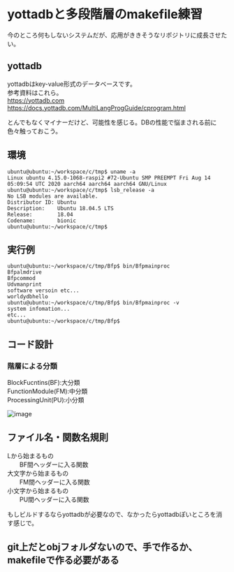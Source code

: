 # yottadbと多段階層のmakefile練習

今のところ何もしないシステムだが、応用がききそうなリポジトリに成長させたい。  

## yottadb

yottadbはkey-value形式のデータベースです。  
参考資料はこれら。  
https://yottadb.com  
https://docs.yottadb.com/MultiLangProgGuide/cprogram.html  

とんでもなくマイナーだけど、可能性を感じる。DBの性能で悩まされる前に色々触っておこう。  

## 環境

```
ubuntu@ubuntu:~/workspace/c/tmp$ uname -a
Linux ubuntu 4.15.0-1068-raspi2 #72-Ubuntu SMP PREEMPT Fri Aug 14 05:09:54 UTC 2020 aarch64 aarch64 aarch64 GNU/Linux
ubuntu@ubuntu:~/workspace/c/tmp$ lsb_release -a
No LSB modules are available.
Distributor ID: Ubuntu
Description:    Ubuntu 18.04.5 LTS
Release:        18.04
Codename:       bionic
ubuntu@ubuntu:~/workspace/c/tmp$
```

## 実行例

```
ubuntu@ubuntu:~/workspace/c/tmp/Bfp$ bin/Bfpmainproc
Bfpalmdrive
Bfpcommod
Udvmanprint
software versoin etc...
worldydbhello
ubuntu@ubuntu:~/workspace/c/tmp/Bfp$ bin/Bfpmainproc -v
system infomation...
etc...
ubuntu@ubuntu:~/workspace/c/tmp/Bfp$
```

## コード設計

### 階層による分類

BlockFucntins(BF):大分類  
FunctionModule(FM):中分類  
ProcessingUnit(PU):小分類  

 ![image](https://user-images.githubusercontent.com/29003588/93002044-c34c8100-f56e-11ea-8331-81d05efa8f19.png)  

## ファイル名・関数名規則  
Lから始まるもの  
　　BF間ヘッダーに入る関数  
大文字から始まるもの  
　　FM間ヘッダーに入る関数  
小文字から始まるもの  
　　PU間ヘッダーに入る関数  

もしビルドするならyottadbが必要なので、なかったらyottadbぽいところを消す感じで。  

## git上だとobjフォルダないので、手で作るか、makefileで作る必要がある

